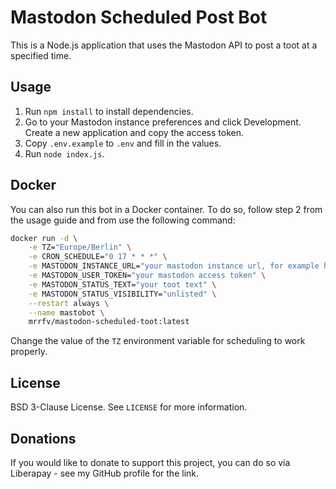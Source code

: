 # Mastodon Scheduled Post Bot

This is a Node.js application that uses the Mastodon API to post a toot at a specified time.

## Usage

1. Run `npm install` to install dependencies.
2. Go to your Mastodon instance preferences and click Development. Create a new application and copy the access token.
3. Copy `.env.example` to `.env` and fill in the values.
4. Run `node index.js`.

## Docker

You can also run this bot in a Docker container. To do so, follow step 2 from the usage guide and from use the following command:

```bash
docker run -d \
    -e TZ="Europe/Berlin" \
    -e CRON_SCHEDULE="0 17 * * *" \
    -e MASTODON_INSTANCE_URL="your mastodon instance url, for example https://mastodon.social" \
    -e MASTODON_USER_TOKEN="your mastodon access token" \
    -e MASTODON_STATUS_TEXT="your toot text" \
    -e MASTODON_STATUS_VISIBILITY="unlisted" \
    --restart always \
    --name mastobot \
    mrrfv/mastodon-scheduled-toot:latest
```

Change the value of the `TZ` environment variable for scheduling to work properly.

## License

BSD 3-Clause License. See `LICENSE` for more information.

## Donations

If you would like to donate to support this project, you can do so via Liberapay - see my GitHub profile for the link.
